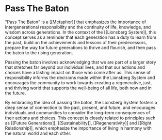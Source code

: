 # Pass The Baton

"Pass The Baton" is a [[Metaphor]] that emphasizes the importance of intergenerational responsibility and the continuity of life, knowledge, and wisdom across generations. In the context of the [[Lionsberg System]], this concept serves as a reminder that each generation has a duty to learn from the past, build on the achievements and lessons of their predecessors, prepare the way for future generations to thrive and flourish, and then pass the baton to the rising generation.

Passing the baton involves acknowledging that we are part of a larger story that stretches far beyond our individual lives, and that our actions and choices have a lasting impact on those who come after us. This sense of responsibility informs the decisions made within the Lionsberg System and encourages the community to work towards creating a regenerative, just, and thriving world that supports the well-being of all life, both now and in the future.

By embracing the idea of passing the baton, the Lionsberg System fosters a deep sense of connection to the past, present, and future, and encourages individuals and communities to consider the long-term consequences of their actions and choices. This concept is closely related to principles such as [[Future Generations]], [[Sustainability]], [[Regenerativity]] and [[Right Relationship]], which emphasize the importance of living in harmony with the natural world and each other.